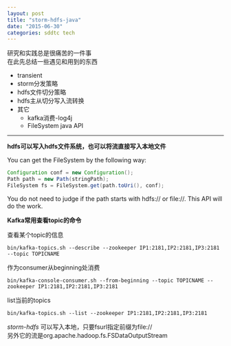 ```yaml
---
layout: post
title: "storm-hdfs-java"
date: "2015-06-30"
categories: sddtc tech
---
```


研究和实践总是很痛苦的一件事  
在此先总结一些遇见和用到的东西  

- transient
- storm分发策略
- hdfs文件切分策略
- hdfs主从切分写入流转换
- 其它
  - kafka消费-log4j
  - FileSystem java API

***

**hdfs可以写入hdfs文件系统，也可以将流直接写入本地文件**

You can get the FileSystem by the following way:

```java
Configuration conf = new Configuration();
Path path = new Path(stringPath);
FileSystem fs = FileSystem.get(path.toUri(), conf);

```

You do not need to judge if the path starts with hdfs:// or file://. This API will do the work.  

**Kafka常用查看topic的命令**  

查看某个topic的信息  

```vim
bin/kafka-topics.sh --describe --zookeeper IP1:2181,IP2:2181,IP3:2181 --topic TOPICNAME
```
 
作为consumer从beginning处消费  

```vim
bin/kafka-console-consumer.sh --from-beginning --topic TOPICNAME --zookeeper IP1:2181,IP2:2181,IP3:2181
```

list当前的topics  

```vim
bin/kafka-topics.sh --list --zookeeper IP1:2181,IP2:2181,IP3:2181
```

*storm-hdfs* 可以写入本地，只要fsurl指定前缀为file://  
另外它的流是org.apache.hadoop.fs.FSDataOutputStream  

